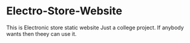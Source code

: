 # Electro-Store-Website
This is Electronic store static website 
Just a college project. If anybody wants then theey can use it.
